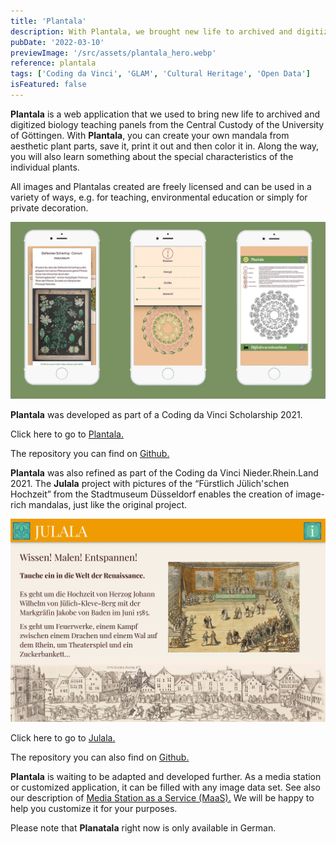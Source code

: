 ```yaml
---
title: 'Plantala'
description: With Plantala, we brought new life to archived and digitized biology educational charts from the Central Custody of the University of Göttingen. Plantala can be used to create colorful and paintable mandalas from individual plant parts. Plantala was developed as part of a Coding da Vinci Scholarship 2021.
pubDate: '2022-03-10'
previewImage: '/src/assets/plantala_hero.webp'
reference: plantala
tags: ['Coding da Vinci', 'GLAM', 'Cultural Heritage', 'Open Data']
isFeatured: false
---
```


**Plantala** is a web application that we used to bring new life to archived and digitized biology teaching panels from the Central Custody of the University of Göttingen. With **Plantala**, you can create your own mandala from aesthetic plant parts, save it, print it out and then color it in. Along the way, you will also learn something about the special characteristics of the individual plants.

All images and Plantalas created are freely licensed and can be used in a variety of ways, e.g. for teaching, environmental education or simply for private decoration.

![Plantala](/src/assets/plantala1.webp)

**Plantala** was developed as part of a Coding da Vinci Scholarship 2021.

Click here to go to [Plantala.](https://www.plantala.de/)

The repository you can find on [Github.](https://github.com/digitalwarenkombinat/plantala)

**Plantala** was also refined as part of the Coding da Vinci Nieder.Rhein.Land 2021. The **Julala** project with pictures of the “Fürstlich Jülich'schen Hochzeit” from the Stadtmuseum Düsseldorf enables the creation of image-rich mandalas, just like the original project.

![Plantala](/src/assets/julala.webp)

Click here to go to [Julala.](https://digitalwarenkombinat.github.io/julala/)

The repository you can also find on [Github.](https://github.com/digitalwarenkombinat/julala)

**Plantala** is waiting to be adapted and developed further. As a media station or customized application, it can be filled with any image data set. See also our description of [Media Station as a Service (MaaS).](https://github.com/digitalwarenkombinat/plantala/blob/main/medienstationAsAService/README.md) We will be happy to help you customize it for your purposes.

Please note that **Planatala** right now is only available in German.
